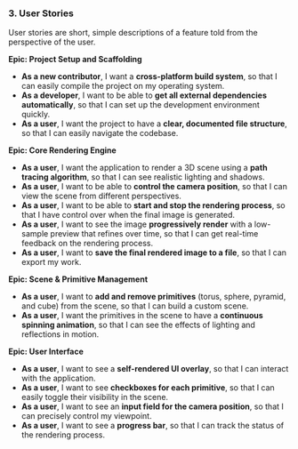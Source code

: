 ### 3. User Stories

User stories are short, simple descriptions of a feature told from the perspective of the user.

**Epic: Project Setup and Scaffolding**
* **As a new contributor**, I want a **cross-platform build system**, so that I can easily compile the project on my operating system.
* **As a developer**, I want to be able to **get all external dependencies automatically**, so that I can set up the development environment quickly.
* **As a user**, I want the project to have a **clear, documented file structure**, so that I can easily navigate the codebase.

**Epic: Core Rendering Engine**
* **As a user**, I want the application to render a 3D scene using a **path tracing algorithm**, so that I can see realistic lighting and shadows.
* **As a user**, I want to be able to **control the camera position**, so that I can view the scene from different perspectives.
* **As a user**, I want to be able to **start and stop the rendering process**, so that I have control over when the final image is generated.
* **As a user**, I want to see the image **progressively render** with a low-sample preview that refines over time, so that I can get real-time feedback on the rendering process.
* **As a user**, I want to **save the final rendered image to a file**, so that I can export my work.

**Epic: Scene & Primitive Management**
* **As a user**, I want to **add and remove primitives** (torus, sphere, pyramid, and cube) from the scene, so that I can build a custom scene.
* **As a user**, I want the primitives in the scene to have a **continuous spinning animation**, so that I can see the effects of lighting and reflections in motion.

**Epic: User Interface**
* **As a user**, I want to see a **self-rendered UI overlay**, so that I can interact with the application.
* **As a user**, I want to see **checkboxes for each primitive**, so that I can easily toggle their visibility in the scene.
* **As a user**, I want to see an **input field for the camera position**, so that I can precisely control my viewpoint.
* **As a user**, I want to see a **progress bar**, so that I can track the status of the rendering process.
